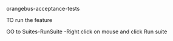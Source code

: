 orangebus-acceptance-tests

TO run the feature

GO to Suites-RunSuite -Right click on mouse and click Run suite





